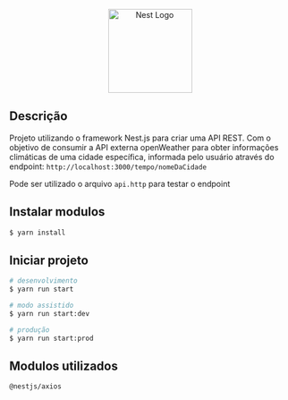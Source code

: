 <p align="center">
  <a href="http://nestjs.com/" target="blank"><img src="https://nestjs.com/img/logo-small.svg" width="150" alt="Nest Logo" /></a>
</p>

## Descrição
Projeto utilizando o framework Nest.js para criar uma API REST.
Com o objetivo de consumir a API externa openWeather para obter informações climáticas de uma cidade específica, informada pelo usuário através do endpoint:
`http://localhost:3000/tempo/nomeDaCidade`

Pode ser utilizado o arquivo `api.http` para testar o endpoint
## Instalar modulos

```bash
$ yarn install
```
## Iniciar projeto

```bash
# desenvolvimento
$ yarn run start

# modo assistido
$ yarn run start:dev

# produção
$ yarn run start:prod
```

## Modulos utilizados
`@nestjs/axios`
